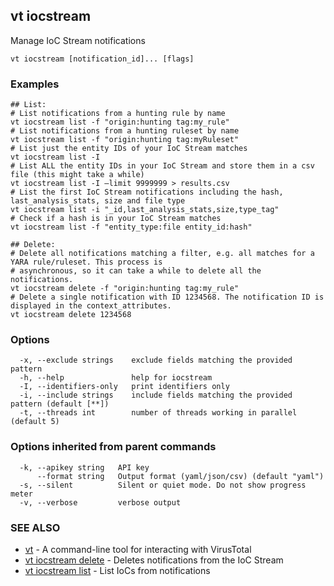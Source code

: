 ## vt iocstream

Manage IoC Stream notifications

```
vt iocstream [notification_id]... [flags]
```

### Examples

```
## List:
# List notifications from a hunting rule by name
vt iocstream list -f "origin:hunting tag:my_rule"
# List notifications from a hunting ruleset by name
vt iocstream list -f "origin:hunting tag:myRuleset"
# List just the entity IDs of your IoC Stream matches
vt iocstream list -I
# List ALL the entity IDs in your IoC Stream and store them in a csv file (this might take a while)
vt iocstream list -I –limit 9999999 > results.csv
# List the first IoC Stream notifications including the hash, last_analysis_stats, size and file type
vt iocstream list -i "_id,last_analysis_stats,size,type_tag"
# Check if a hash is in your IoC Stream matches
vt iocstream list -f "entity_type:file entity_id:hash"

## Delete:
# Delete all notifications matching a filter, e.g. all matches for a YARA rule/ruleset. This process is
# asynchronous, so it can take a while to delete all the notifications.
vt iocstream delete -f "origin:hunting tag:my_rule"
# Delete a single notification with ID 1234568. The notification ID is displayed in the context_attributes.
vt iocstream delete 1234568
```

### Options

```
  -x, --exclude strings    exclude fields matching the provided pattern
  -h, --help               help for iocstream
  -I, --identifiers-only   print identifiers only
  -i, --include strings    include fields matching the provided pattern (default [**])
  -t, --threads int        number of threads working in parallel (default 5)
```

### Options inherited from parent commands

```
  -k, --apikey string   API key
      --format string   Output format (yaml/json/csv) (default "yaml")
  -s, --silent          Silent or quiet mode. Do not show progress meter
  -v, --verbose         verbose output
```

### SEE ALSO

* [vt](vt.md)	 - A command-line tool for interacting with VirusTotal
* [vt iocstream delete](vt_iocstream_delete.md)	 - Deletes notifications from the IoC Stream
* [vt iocstream list](vt_iocstream_list.md)	 - List IoCs from notifications

